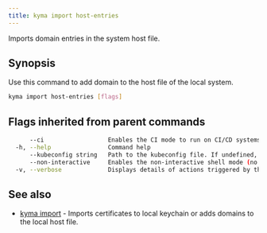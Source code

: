 ```yaml
---
title: kyma import host-entries
---
```


Imports domain entries in the system host file.

## Synopsis

Use this command to add domain to the host file of the local system.


```bash
kyma import host-entries [flags]
```

## Flags inherited from parent commands

```bash
      --ci                  Enables the CI mode to run on CI/CD systems. It avoids any user interaction (such as no dialog prompts) and ensures that logs are formatted properly in log files (such as no spinners for CLI steps).
  -h, --help                Command help
      --kubeconfig string   Path to the kubeconfig file. If undefined, Kyma CLI uses the KUBECONFIG environment variable, or falls back "/$HOME/.kube/config".
      --non-interactive     Enables the non-interactive shell mode (no colorized output, no spinner)
  -v, --verbose             Displays details of actions triggered by the command.
```

## See also

* [kyma import](#kyma-import-kyma-import)	 - Imports certificates to local keychain or adds domains to the local host file.

